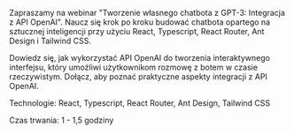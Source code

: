 Zapraszamy na webinar "Tworzenie własnego chatbota z GPT-3: Integracja z API OpenAI". Naucz się krok po kroku budować chatbota opartego na sztucznej inteligencji przy użyciu React, Typescript, React Router, Ant Design i Tailwind CSS.

Dowiedz się, jak wykorzystać API OpenAI do tworzenia interaktywnego interfejsu, który umożliwi użytkownikom rozmowę z botem w czasie rzeczywistym. Dołącz, aby poznać praktyczne aspekty integracji z API OpenAI.

Technologie: React, Typescript, React Router, Ant Design, Tailwind CSS

Czas trwania: 1 - 1,5 godziny